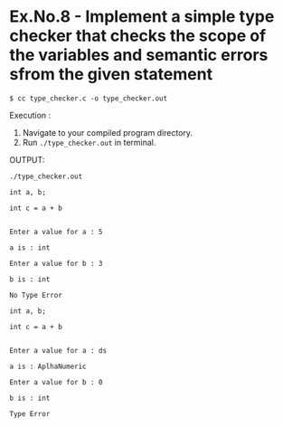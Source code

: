 # Ex.No.8 - Implement a simple type checker that checks the scope of the variables and semantic errors sfrom the given statement

```
$ cc type_checker.c -o type_checker.out
```

Execution :

1. Navigate to your compiled program directory.
2. Run `./type_checker.out` in terminal.

OUTPUT:


`./type_checker.out`
```
int a, b;

int c = a + b


Enter a value for a : 5

a is : int

Enter a value for b : 3

b is : int

No Type Error
```

```
int a, b;

int c = a + b


Enter a value for a : ds

a is : AplhaNumeric

Enter a value for b : 0

b is : int

Type Error
```